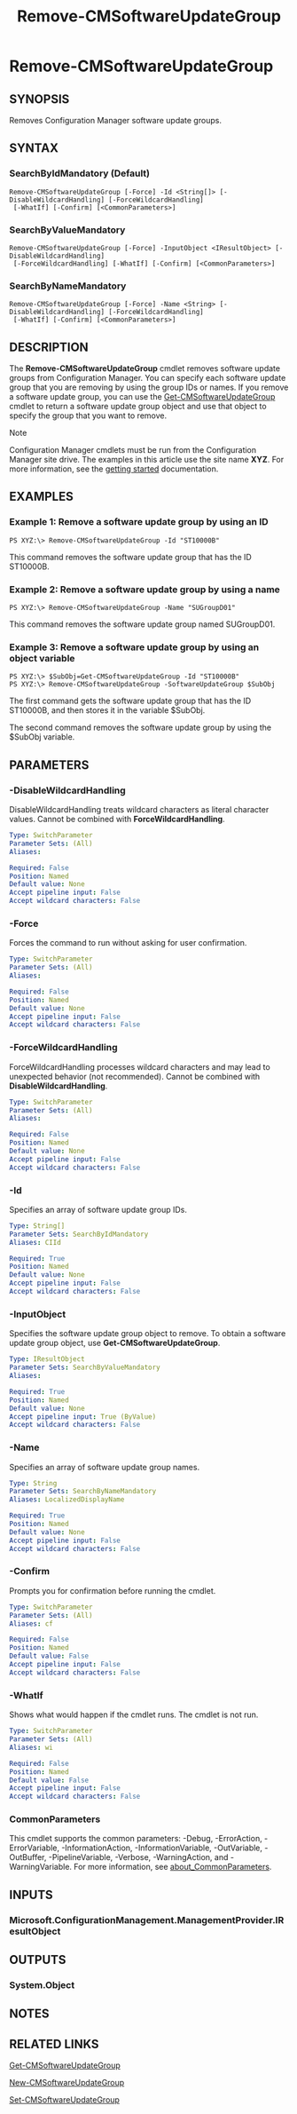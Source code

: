 ﻿---
description: Removes Configuration Manager software update groups.
external help file: AdminUI.PS.Sum.dll-Help.xml
Module Name: ConfigurationManager
ms.date: 05/07/2019
schema: 2.0.0
title: Remove-CMSoftwareUpdateGroup
---

# Remove-CMSoftwareUpdateGroup

## SYNOPSIS
Removes Configuration Manager software update groups.

## SYNTAX

### SearchByIdMandatory (Default)
```
Remove-CMSoftwareUpdateGroup [-Force] -Id <String[]> [-DisableWildcardHandling] [-ForceWildcardHandling]
 [-WhatIf] [-Confirm] [<CommonParameters>]
```

### SearchByValueMandatory
```
Remove-CMSoftwareUpdateGroup [-Force] -InputObject <IResultObject> [-DisableWildcardHandling]
 [-ForceWildcardHandling] [-WhatIf] [-Confirm] [<CommonParameters>]
```

### SearchByNameMandatory
```
Remove-CMSoftwareUpdateGroup [-Force] -Name <String> [-DisableWildcardHandling] [-ForceWildcardHandling]
 [-WhatIf] [-Confirm] [<CommonParameters>]
```

## DESCRIPTION
The **Remove-CMSoftwareUpdateGroup** cmdlet removes software update groups from Configuration Manager.
You can specify each software update group that you are removing by using the group IDs or names.
If you remove a software update group, you can use the [Get-CMSoftwareUpdateGroup](Get-CMSoftwareUpdateGroup.md) cmdlet to return a software update group object and use that object to specify the group that you want to remove.

> [!NOTE]
> Configuration Manager cmdlets must be run from the Configuration Manager site drive.
> The examples in this article use the site name **XYZ**. For more information, see the
> [getting started](/powershell/sccm/overview) documentation.

## EXAMPLES

### Example 1: Remove a software update group by using an ID
```
PS XYZ:\> Remove-CMSoftwareUpdateGroup -Id "ST10000B"
```

This command removes the software update group that has the ID ST10000B.

### Example 2: Remove a software update group by using a name
```
PS XYZ:\> Remove-CMSoftwareUpdateGroup -Name "SUGroupD01"
```

This command removes the software update group named SUGroupD01.

### Example 3: Remove a software update group by using an object variable
```
PS XYZ:\> $SubObj=Get-CMSoftwareUpdateGroup -Id "ST10000B"
PS XYZ:\> Remove-CMSoftwareUpdateGroup -SoftwareUpdateGroup $SubObj
```

The first command gets the software update group that has the ID ST10000B, and then stores it in the variable $SubObj.

The second command removes the software update group by using the $SubObj variable.

## PARAMETERS

### -DisableWildcardHandling
DisableWildcardHandling treats wildcard characters as literal character values. Cannot be combined with **ForceWildcardHandling**.

```yaml
Type: SwitchParameter
Parameter Sets: (All)
Aliases:

Required: False
Position: Named
Default value: None
Accept pipeline input: False
Accept wildcard characters: False
```

### -Force
Forces the command to run without asking for user confirmation.

```yaml
Type: SwitchParameter
Parameter Sets: (All)
Aliases:

Required: False
Position: Named
Default value: None
Accept pipeline input: False
Accept wildcard characters: False
```

### -ForceWildcardHandling
ForceWildcardHandling processes wildcard characters and may lead to unexpected behavior (not recommended). Cannot be combined with **DisableWildcardHandling**.

```yaml
Type: SwitchParameter
Parameter Sets: (All)
Aliases:

Required: False
Position: Named
Default value: None
Accept pipeline input: False
Accept wildcard characters: False
```

### -Id
Specifies an array of software update group IDs.

```yaml
Type: String[]
Parameter Sets: SearchByIdMandatory
Aliases: CIId

Required: True
Position: Named
Default value: None
Accept pipeline input: False
Accept wildcard characters: False
```

### -InputObject
Specifies the software update group object to remove.
To obtain a software update group object, use **Get-CMSoftwareUpdateGroup**.

```yaml
Type: IResultObject
Parameter Sets: SearchByValueMandatory
Aliases:

Required: True
Position: Named
Default value: None
Accept pipeline input: True (ByValue)
Accept wildcard characters: False
```

### -Name
Specifies an array of software update group names.

```yaml
Type: String
Parameter Sets: SearchByNameMandatory
Aliases: LocalizedDisplayName

Required: True
Position: Named
Default value: None
Accept pipeline input: False
Accept wildcard characters: False
```

### -Confirm
Prompts you for confirmation before running the cmdlet.

```yaml
Type: SwitchParameter
Parameter Sets: (All)
Aliases: cf

Required: False
Position: Named
Default value: False
Accept pipeline input: False
Accept wildcard characters: False
```

### -WhatIf
Shows what would happen if the cmdlet runs.
The cmdlet is not run.

```yaml
Type: SwitchParameter
Parameter Sets: (All)
Aliases: wi

Required: False
Position: Named
Default value: False
Accept pipeline input: False
Accept wildcard characters: False
```

### CommonParameters
This cmdlet supports the common parameters: -Debug, -ErrorAction, -ErrorVariable, -InformationAction, -InformationVariable, -OutVariable, -OutBuffer, -PipelineVariable, -Verbose, -WarningAction, and -WarningVariable. For more information, see [about_CommonParameters](http://go.microsoft.com/fwlink/?LinkID=113216).

## INPUTS

### Microsoft.ConfigurationManagement.ManagementProvider.IResultObject

## OUTPUTS

### System.Object
## NOTES

## RELATED LINKS

[Get-CMSoftwareUpdateGroup](Get-CMSoftwareUpdateGroup.md)

[New-CMSoftwareUpdateGroup](New-CMSoftwareUpdateGroup.md)

[Set-CMSoftwareUpdateGroup](Set-CMSoftwareUpdateGroup.md)


